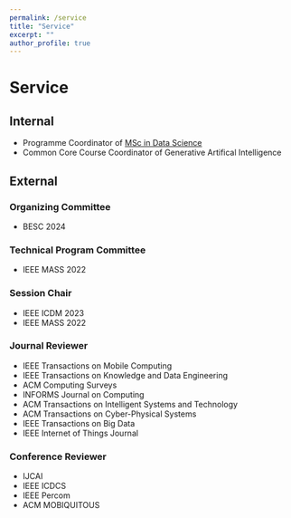 ```yaml
---
permalink: /service
title: "Service"
excerpt: ""
author_profile: true
---
```


# Service

## Internal
- Programme Coordinator of [MSc in Data Science](https://www.ln.edu.hk/sgs/taught-postgraduate-programmes/Master-of-Science-in-Data-Science)
- Common Core Course Coordinator of Generative Artifical Intelligence

## External 

### Organizing Committee
- BESC 2024

### Technical Program Committee
- IEEE MASS 2022

### Session Chair
- IEEE ICDM 2023
- IEEE MASS 2022

### Journal Reviewer
- IEEE Transactions on Mobile Computing
- IEEE Transactions on Knowledge and Data Engineering
- ACM Computing Surveys
- INFORMS Journal on Computing
- ACM Transactions on Intelligent Systems and Technology
- ACM Transactions on Cyber-Physical Systems
- IEEE Transactions on Big Data
- IEEE Internet of Things Journal

### Conference Reviewer
- IJCAI 
- IEEE ICDCS 
- IEEE Percom 
- ACM MOBIQUITOUS 

